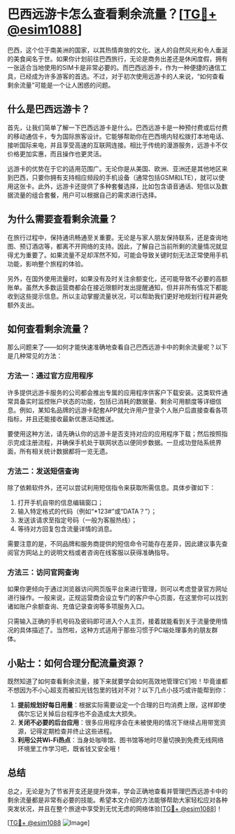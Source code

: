 # 巴西远游卡怎么查看剩余流量？[[TG💪+ @esim1088](https://t.me/s/esim1088)]

巴西，这个位于南美洲的国家，以其热情奔放的文化、迷人的自然风光和令人垂涎的美食闻名于世。如果你计划前往巴西旅行，无论是商务出差还是休闲度假，拥有一张适合当地使用的SIM卡是非常必要的。而巴西远游卡，作为一种便捷的通信工具，已经成为许多游客的首选。不过，对于初次使用远游卡的人来说，“如何查看剩余流量”可能是一个让人困惑的问题。

## 什么是巴西远游卡？

首先，让我们简单了解一下巴西远游卡是什么。巴西远游卡是一种预付费或后付费的移动通信卡，专为国际旅客设计。它能够帮助你在巴西境内轻松拨打本地电话、接听国际来电，并且享受高速的互联网连接。相比于传统的漫游服务，远游卡不仅价格更加实惠，而且操作也更灵活。

远游卡的优势在于它的适用范围广。无论你是从美国、欧洲、亚洲还是其他地区来到巴西，只要你拥有支持相应频段的手机设备（通常包括GSM和LTE），就可以使用这张卡。此外，远游卡还提供了多种套餐选择，比如包含语音通话、短信以及数据流量的组合套餐，用户可以根据自己的需求进行选择。

## 为什么需要查看剩余流量？

在旅行过程中，保持通讯畅通至关重要。无论是与家人朋友保持联系，还是查询地图、预订酒店等，都离不开网络的支持。因此，了解自己当前所剩的流量情况就显得尤为重要了。如果流量不足却浑然不知，可能会导致关键时刻无法正常使用手机功能，影响整个旅程的体验。

另外，在国外使用流量时，如果没有及时关注余额变化，还可能导致不必要的高额账单。虽然大多数运营商都会在接近限额时发出提醒通知，但并非所有情况下都能收到这些提示信息。所以主动掌握流量状况，可以帮助我们更好地规划行程并避免额外支出。

## 如何查看剩余流量？

那么问题来了——如何才能快速准确地查看自己巴西远游卡中的剩余流量呢？以下是几种常见的方法：

### 方法一：通过官方应用程序

许多提供远游卡服务的公司都会推出专属的应用程序供客户下载安装。这类软件通常具备实时监控账户状态的功能，包括已消耗的数据量、剩余可用额度等详细信息。例如，某知名品牌的远游卡配套APP就允许用户登录个人账户后直接查看各项指标，并且还能接收最新优惠活动推送。

要使用这种方法，请先确认你的远游卡是否支持对应的应用程序下载；然后按照指示完成注册流程，并确保手机处于联网状态以便同步数据。一旦成功登陆系统界面，所有相关统计数据都将一览无遗。

### 方法二：发送短信查询

除了依赖软件外，还可以尝试利用短信指令来获取所需信息。具体步骤如下：
1. 打开手机自带的信息编辑窗口；
2. 输入特定格式的代码（例如“*123#”或“DATA？”）；
3. 发送该请求至指定号码（一般为客服热线）；
4. 等待对方回复包含流量详情的消息。

需要注意的是，不同品牌和服务商提供的短信命令可能存在差异，因此建议事先查阅官方网站上的说明文档或者咨询在线客服以获得准确指导。

### 方法三：访问官网查询

如果你更倾向于通过浏览器访问网页版平台来进行管理，则可以考虑登录官方网址进行操作。一般来说，正规运营商会设立专门的客户中心页面，在这里你可以找到诸如账户余额查询、充值记录查询等多项服务入口。

只需输入正确的手机号码及密码即可进入个人主页，接着就能看到关于流量使用情况的具体描述了。当然啦，这种方式适用于那些习惯于PC端处理事务的朋友群体。

## 小贴士：如何合理分配流量资源？

既然知道了如何查看剩余流量，接下来就要学会如何高效地管理它们啦！毕竟谁都不想因为不小心超支而被扣光钱包里的钱对不对？以下几点小技巧或许能帮到你：

1. **提前规划好每日用量**：根据实际需要设定一个合理的日均消费上限，这样即使偶尔忘记关掉后台程序也不会造成太大损失。
2. **关闭不必要的后台应用**：很多应用程序会在未被使用的情况下继续占用带宽资源，记得定期检查并终止这些进程。
3. **利用公共Wi-Fi热点**：当身处咖啡馆、图书馆等地时尽量切换到免费无线网络环境里工作学习吧，既省钱又安全哦！

## 总结

总之，无论是为了节省开支还是提升效率，学会正确地查看并管理巴西远游卡中的剩余流量都是非常有必要的技能。希望本文介绍的方法能够帮助大家轻松应对各种突发状况，并且在整个旅途中享受到无忧无虑的网络体验[[TG💪+ @esim1088](https://t.me/s/esim1088)]！

[[TG💪+ @esim1088](https://t.me/s/esim1088) ![Image](https://i.postimg.cc/4NQfJmqS/Snipaste-2025-05-13-00-14-12.png)]